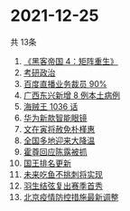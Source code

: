 # 2021-12-25
  共 13条

  <!-- BEGIN -->
  <!-- 最后更新时间:Sat Dec 25 2021 11:09:08 GMT+0000 (Coordinated Universal Time) -->
  1. [《黑客帝国 4：矩阵重生》](https://www.zhihu.com/search?q=黑客帝国4)
1. [考研政治](https://www.zhihu.com/search?q=考研政治)
1. [百度直播业务裁员 90%](https://www.zhihu.com/search?q=百度裁员)
1. [广西东兴新增 8 例本土病例](https://www.zhihu.com/search?q=广西疫情)
1. [海贼王 1036 话](https://www.zhihu.com/search?q=海贼王)
1. [华为新款智能眼镜](https://www.zhihu.com/search?q=华为智能眼镜)
1. [文在寅将赦免朴槿惠](https://www.zhihu.com/search?q=朴槿惠)
1. [全国多地迎来大降温](https://www.zhihu.com/search?q=降温)
1. [霍尊回应陈露被抓](https://www.zhihu.com/search?q=霍尊回应)
1. [国王排名更新](https://www.zhihu.com/search?q=国王排名)
1. [未来吃鱼不挑刺将实现](https://www.zhihu.com/search?q=鱼刺基因)
1. [羽生结弦复出赛季首秀](https://www.zhihu.com/search?q=羽生结弦)
1. [北京疫情防控措施最新调整](https://www.zhihu.com/search?q=北京疫情防控措施)
  <!-- END -->
  